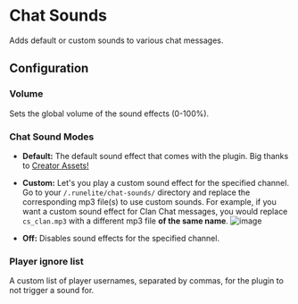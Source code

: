 # Chat Sounds
Adds default or custom sounds to various chat messages.

## Configuration
### Volume
Sets the global volume of the sound effects (0-100%).
### Chat Sound Modes
* **Default:** The default sound effect that comes with the plugin. Big thanks to [Creator Assets!](https://creatorassets.com/a/notification-sound-effects)


* **Custom:** Let's you play a custom sound effect for the specified channel. Go to your `/.runelite/chat-sounds/` directory and replace the corresponding mp3 file(s) to use custom sounds. For example, if you want a custom sound effect for Clan Chat messages, you would replace `cs_clan.mp3` with a different mp3 file **of the same name**.
![image](https://user-images.githubusercontent.com/18340303/125236058-5babb300-e2b1-11eb-8fa6-dda85ba89678.png)


* **Off:** Disables sound effects for the specified channel.

### Player ignore list
A custom list of player usernames, separated by commas, for the plugin to not trigger a sound for.